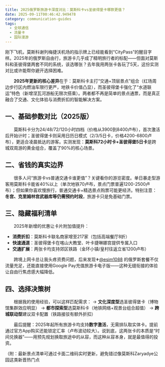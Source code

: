 ```yaml
---
title: 2025俄罗斯旅游卡深度对比：莫斯科卡vs圣彼得堡卡哪款更值？
date: 2025-09-11T00:46:42.949478
category: communication-guides
tags:
  - 全球通信
  - 流量卡
  - 国际漫游
---
```


刚下飞机，莫斯科谢列梅捷沃机场的指示牌上已经能看到“CityPass”的醒目字样。2025年的俄罗斯自由行，旅游卡几乎成了精明旅行者的标配——但面对莫斯科和圣彼得堡两套不同的系统，该选哪张？去年我用两张卡各玩了5天，这份实测对比或许能帮你避开选择困难。

　　**2025年更新的核心差异**在于：莫斯科卡主打“交通+顶层景点”组合（红场周边步行区内燃油车限行更严，地铁卡价值凸显），而圣彼得堡卡强化了“水道联运”特色（新增涅瓦河游船无限次搭乘）。两者都不再是简单的景点通票，而是真正融合了交通、文化体验与消费折扣的智能解决方案。

## 一、基础参数对比（2025版）
　　莫斯科卡分为24/48/72/120小时四档（价格从3900到8400卢布），首次激活后开始计时；圣彼得堡卡则采用日历日模式（2/3/5日卡，价格4200-6800卢布），更适合凌晨抵达的游客。实测发现：**莫斯科72小时卡+圣彼得堡5日卡**是跨城双周游的黄金组合，覆盖了90%的核心场景。

## 二、省钱的真实边界
　　很多人问“旅游卡vs普通交通卡谁更值”？关键看你的游览密度。单日暴走型游客用莫斯科卡能省40%以上（单次地铁70卢布，景点门票普遍1200-2500卢布）；但如果你喜欢慢旅行，普通交通卡+精选景点购票可能更经济。特别注意：**冬宫、克里姆林宫武器库等仍需预约时段**，旅游卡只是免基础门票。

## 三、隐藏福利清单
　　2025年新增的优惠让卡片附加值提升：
- **消费折扣**：莫斯科卡联名商家增至217家（包括高端餐厅8折）
- **快速通道**：圣彼得堡卡在喀山大教堂、叶卡捷琳娜宫提供专属入口
- **交通扩展**：两张卡均支持郊区铁路（金环小镇/皇村往返立省1200卢布）

　　跨境上网卡总让我头疼资费问题，后来发现✈[@esim1088](https://t.me/s/esim1088) 的俄罗斯套餐不仅流量充足，还能直接使用Google Pay充值旅游卡电子版——这种无缝衔接的体验让自由行焦虑感大幅降低。

## 四、选择决策树
　　根据我的使用经验，可以这样匹配需求：
→ **文化深度型**选圣彼得堡卡（博物馆集群效应明显）
→ **都市探索型**选莫斯科卡（地铁网络+观景台组合超值）
→ **跨城联动型**建议双卡配置（铁路接驳有额外折扣）

　　最后提醒：2025年起所有旅游卡均支持**数字激活**，无需排队取实体卡。提前通过官方App购买还能锁定汇率（卢布波动较大）。说到底，这两张卡的本质是“时间兑换器”——用预先规划换取旅途中的从容，而这种从容本身，就是最值得的投资。

（附：最新景点清单可通过卡面二维码实时更新，避免错过像莫斯科Zaryadye公园这类新晋热门点